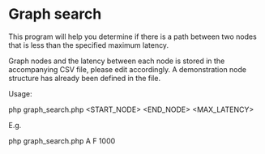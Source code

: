 # Graph search

This program will help you determine if there is a path between two nodes that is less than the specified maximum latency. 

Graph nodes and the latency between each node is stored in the accompanying CSV file, please edit accordingly.  A demonstration node structure has already been defined in the file. 

Usage:

php graph_search.php <START_NODE> <END_NODE> <MAX_LATENCY>

E.g.

php graph_search.php A F 1000